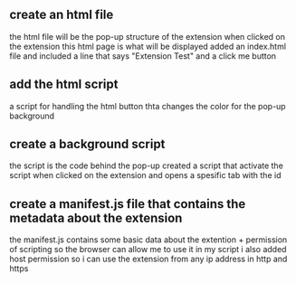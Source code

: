 ## create an html file
the html file will be the pop-up structure of the extension
when clicked on the extension this html page is what will be displayed
added an index.html file and included a line that says "Extension Test" and a click me button
## add the html script
a script for handling the html button thta changes the color for the pop-up background
## create a background script
the script is the code behind the pop-up
created a script that activate the script when clicked on the extension and opens a spesific tab with the id
## create a manifest.js file that contains the metadata about the extension
the manifest.js contains some basic data about the extention + permission of scripting so the browser can allow me to use it in my script
i also added host permission so i can use the extension from any ip address in http and https